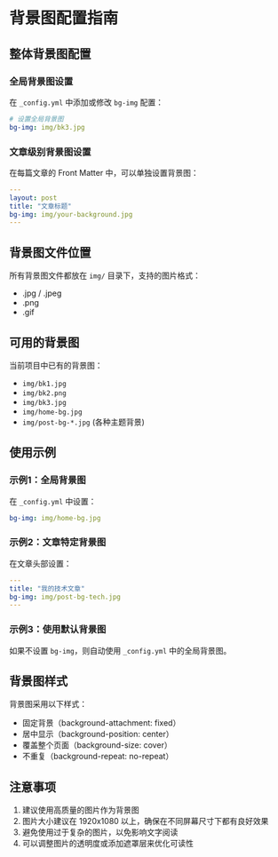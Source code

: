 # 背景图配置指南

## 整体背景图配置

### 全局背景图设置

在 `_config.yml` 中添加或修改 `bg-img` 配置：

```yaml
# 设置全局背景图
bg-img: img/bk3.jpg
```

### 文章级别背景图设置

在每篇文章的 Front Matter 中，可以单独设置背景图：

```yaml
---
layout: post
title: "文章标题"
bg-img: img/your-background.jpg
---
```

## 背景图文件位置

所有背景图文件都放在 `img/` 目录下，支持的图片格式：
- .jpg / .jpeg
- .png
- .gif

## 可用的背景图

当前项目中已有的背景图：
- `img/bk1.jpg`
- `img/bk2.png`
- `img/bk3.jpg`
- `img/home-bg.jpg`
- `img/post-bg-*.jpg` (各种主题背景)

## 使用示例

### 示例1：全局背景图
在 `_config.yml` 中设置：
```yaml
bg-img: img/home-bg.jpg
```

### 示例2：文章特定背景图
在文章头部设置：
```yaml
---
title: "我的技术文章"
bg-img: img/post-bg-tech.jpg
---
```

### 示例3：使用默认背景图
如果不设置 `bg-img`，则自动使用 `_config.yml` 中的全局背景图。

## 背景图样式

背景图采用以下样式：
- 固定背景（background-attachment: fixed）
- 居中显示（background-position: center）
- 覆盖整个页面（background-size: cover）
- 不重复（background-repeat: no-repeat）

## 注意事项

1. 建议使用高质量的图片作为背景图
2. 图片大小建议在 1920x1080 以上，确保在不同屏幕尺寸下都有良好效果
3. 避免使用过于复杂的图片，以免影响文字阅读
4. 可以调整图片的透明度或添加遮罩层来优化可读性